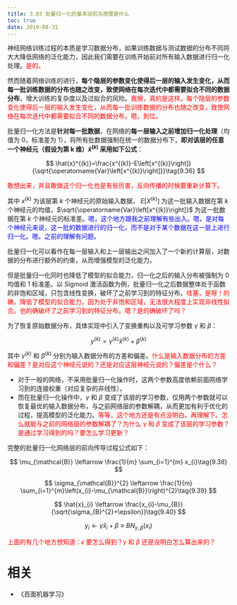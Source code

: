 ```yaml
---
title: 3.03 批量归一化的基本动机与原理是什么
toc: true
date: 2019-08-31
---
```


神经网络训练过程的本质是学习数据分布，如果训练数据与测试数据的分布不同将大大降低网络的泛化能力，因此我们需要在训练开始前对所有输入数据进行归一化处理。<span style="color:red;">是的。</span>

然而随着网络训练的进行，**每个隐层的参数变化使得后一层的输入发生变化，从而每一批训练数据的分布也随之改变，致使网络在每次迭代中都需要拟合不同的数据分布**，增大训练的复杂度以及过拟合的风险。<span style="color:red;">我擦，真的是这样。每个隐层的参数变化使得后一层的输入发生变化，从而每一批训练数据的分布也随之改变，致使网络在每次迭代中都需要拟合不同的数据分布。嗯，到位。</span>

批量归一化方法是**针对每一批数据**，在网络的**每一层输入之前增加归一化处理**（均值为 0，标准差为 1），将所有批数据强制在统一的数据分布下，**即对该层的任意一个神经元（假设为第 k 维）$\hat{x}^{(k)}$ 采用如下公式**：

$$
\hat{x}^{(k)}=\frac{x^{(k)}-E\left[x^{(k)}\right]}{\sqrt{\operatorname{Var}\left[x^{(k)}\right]}}\tag{9.36}
$$

<span style="color:red;">敢想出来，并且敢做这个归一化也是有些厉害，反向传播的时候要重新计算下。</span>

其中 $x^{(k)}$ 为该层第 $k$ 个神经元的原始输入数据， $E\left[X^{(k)}\right]$ 为这一批输入数据在第 $k$ 个神经元的均值，$\sqrt{\operatorname{Var}\left[x^{(k)}\right]}$ 为这一批数据在第 $k$ 个神经元的标准差。<span style="color:blue;">嗯，这个地方跟我之前理解有些出入。嗯，是对每个神经元来说，这一批的数据进行的归一化，而不是对于某个数据在这一层上进行归一化。嗯。之前的理解有问题。</span>


批量归一化可以看作在每一层输入和上一层输出之间加入了一个新的计算层，对数据的分布进行额外的约束，从而增强模型的泛化能力。

但是批量归一化同时也降低了模型的拟合能力，归一化之后的输入分布被强制为 $0$ 均值和 $1$ 标准差。以 Sigmoid 激活函数为例，批量归一化之后数据整体处于函数的非饱和区域，只包含线性变换，破坏了之前学习到的特征分布。<span style="color:red;">哇塞，是呀！的确，降低了模型的拟合能力，因为处于非饱和区域，无法很大程度上实现非线性拟合。也的确破坏了之前学习到的特征分布。嗯？是的确破坏了吗？</span>

为了恢复原始数据分布，具体实现中引入了变换重构以及可学习参数 $\gamma$ 和 $\beta$：

$$
y^{(k)}=\gamma^{(k)} \hat{x}^{(k)}+\beta^{(k)}\tag{9.37}
$$

其中 $\gamma^{(k)}$ 和 $\beta^{(k)}$ 分别为输入数据分布的方差和偏差。<span style="color:red;">什么是输入数据分布的方差和偏差？是对应这个神经元说的？还是对应这层神经元说的？偏差是个什么？ </span>

- 对于一般的网络，不采用批量归一化操作时，这两个参数高度依赖前面网络学习到的连接权重（对应复杂的非线性）。
- 而在批量归一化操作中，$\gamma$ 和 $\beta$ 变成了该层的学习参数，仅用两个参数就可以恢复最优的输入数据分布，与之前网络层的参数解耦，从而更加有利于优化的过程，提高模型的泛化能力。<span style="color:red;">等等，这个地方还是有点没明白。再理解下。怎么就能与之前的网络层的参数解耦了？为什么 $\gamma$ 和 $\beta$ 变成了该层的学习参数？是通过学习得到的吗？要怎么学习更新？</span>

完整的批量归一化网络层的前向传导过程公式如下：

$$
\mu_{\mathcal{B}} \leftarrow \frac{1}{m} \sum_{i=1}^{m} x_{i}\tag{9.38}
$$


$$
\sigma_{\mathcal{B}}^{2} \leftarrow \frac{1}{m} \sum_{i=1}^{m}\left(x_{i}-\mu_{\mathcal{B}}\right)^{2}\tag{9.39}
$$

$$
\hat{x}_{i} \leftarrow \frac{x_{i}-\mu_{B}}{\sqrt{\sigma_{B}^{2}+\epsilon}}\tag{9.40}
$$

$$
y_{i} \leftarrow \gamma \hat{x}_{i}+\beta \equiv B N_{\gamma, \beta}\left(x_{i}\right)\tag{9.41}
$$

<span style="color:red;">上面的有几个地方想知道：$\epsilon$ 要怎么得到？$\gamma$ 和 $\beta$ 还是没明白怎么算出来的？</span>


# 相关

- 《百面机器学习》

